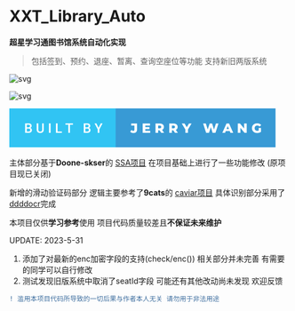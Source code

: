 # XXT_Library_Auto 
**超星学习通图书馆系统自动化实现**
> 包括签到、预约、退座、暂离、查询空座位等功能 支持新旧两版系统

![svg](https://forthebadge.com/images/badges/made-with-python.svg)

![svg](https://forthebadge.com/images/badges/made-with-javascript.svg)

[![svg](https://github.com/WangJerry1229/WangJerry1229/raw/main/badge.svg)](https://wangjiayi.cool)

主体部分基于**Doone-skser**的 <a href="https://github.com/Doone-skser/SSA">SSA项目</a>
在项目基础上进行了一些功能修改 (原项目现已关闭)

新增的滑动验证码部分 逻辑主要参考了**9cats**的 <a href="https://github.com/9cats/caviar">caviar项目</a> 具体识别部分采用了 <a href="https://github.com/sml2h3/ddddocr">ddddocr</a>完成

本项目仅供**学习参考**使用 项目代码质量较差且**不保证未来维护**

UPDATE: 2023-5-31 
1. 添加了对最新的enc加密字段的支持(check/enc()) 相关部分并未完善 有需要的同学可以自行修改
2. 测试发现旧版系统中取消了seatId字段 可能还有其他改动尚未发现 欢迎反馈

```diff
! 滥用本项目代码所导致的一切后果与作者本人无关 请勿用于非法用途
```
